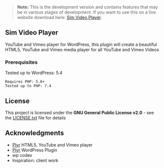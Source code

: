 > **Note:** This is the development version and contains features that may be in various stages of development. If you want to use this on a live website download here: [Sim Video Player](https://github.com/devuri/sim-video-player/releases).

## Sim Video Player
YouTube and Vimeo player for WordPress, this plugin will create a beautiful HTML5, YouTube and Vimeo media player for all YouTube and Vimeo Videos


### Prerequisites

Tested up to WordPress: 5.4
```
Requires PHP: 5.6+
Tested up to PHP: 7.4
```


## License

This project is licensed under the **GNU General Public License v2.0** - see the [LICENSE.txt](LICENSE.txt) file for details

## Acknowledgments
* [Plyr](https://github.com/sampotts/plyr) HTML5, YouTube and Vimeo player
* [Plyr](https://wordpress.org/plugins/plyr/) WordPress Plugin
* wp codex
* Inspiration: client work

